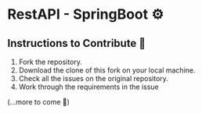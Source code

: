 # RestAPI - SpringBoot ⚙️

## Instructions to Contribute 🚧

1. Fork the repository.
2. Download the clone of this fork on your local machine.
3. Check all the issues on the original repository.
4. Work through the requirements in the issue

(...more to come :clown_face:)

